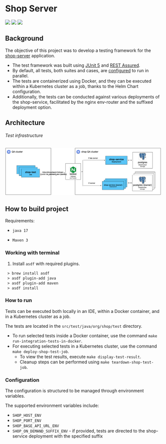 # Shop Server

[<img src="https://img.shields.io/badge/development-shop_service-purple">](https://github.com/hubzaj/shop-server)
[<img src="https://img.shields.io/badge/development-how_to_start-blue">](https://github.com/hubzaj/shop-test/tree/main#working-with-terminal)
[<img src="https://img.shields.io/badge/dockerhub-images-important.svg?logo=Docker">](https://hub.docker.com/r/hubertzajac6/shop-test)

## Background

The objective of this project was to develop a testing framework for the [shop-server](https://github.com/hubzaj/shop-server) application.
- The test framework was built using [JUnit 5](https://junit.org/junit5/) and [REST Assured](https://rest-assured.io/).
- By default, all tests, both suites and cases, are [configured](https://github.com/hubzaj/shop-test/blob/main/src/test/resources/junit-platform.properties) to run in parallel.
- The tests are containerized using Docker, and they can be executed within a Kubernetes cluster as a job, thanks to the Helm Chart configuration.
- Additionally, the tests can be conducted against various deployments of the shop-service, facilitated by the nginx env-router and the suffixed deployment option.

## Architecture

###### Test infrastructure
![img.png](docs/architecture/test-infrastructure.png)

## How to build project

Requirements:

-     java 17
-     Maven 3

### Working with terminal

1. Install `asdf` with required plugins.

 ```
  > brew install asdf
  > asdf plugin-add java
  > asdf plugin-add maven
  > asdf install
 ```

### How to run

Tests can be executed both locally in an IDE, within a Docker container, and in a Kubernetes cluster as a job.

The tests are located in the `src/test/java/org/shop/test` directory.

* To run selected tests inside a Docker container, use the command `make run-integration-tests-in-docker`.
* For executing selected tests in a Kubernetes cluster, use the command `make deploy-shop-test-job`. 
  * To view the test results, execute `make display-test-result`. 
  * Cleanup steps can be performed using `make teardown-shop-test-job`.

### Configuration

The configuration is structured to be managed through environment variables.

The supported environment variables include:
* `SHOP_HOST_ENV`
* `SHOP_PORT_ENV`
* `SHOP_BASE_API_URL_ENV`
* `SHOP_ON_DEMAND_SUFFIX_ENV` - if provided, tests are directed to the shop-service deployment with the specified suffix
